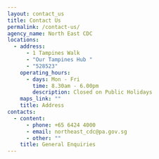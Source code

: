 ```yaml
---
layout: contact_us
title: Contact Us
permalink: /contact-us/
agency_name: North East CDC
locations:
  - address:
      - 1 Tampines Walk
      - "Our Tampines Hub "
      - "528523"
    operating_hours:
      - days: Mon - Fri
        time: 8.30am - 6.00pm
        description: Closed on Public Holidays
    maps_link: ""
    title: Address
contacts:
  - content:
      - phone: +65 6424 4000
      - email: northeast_cdc@pa.gov.sg
      - other: ""
    title: General Enquiries
---
```

